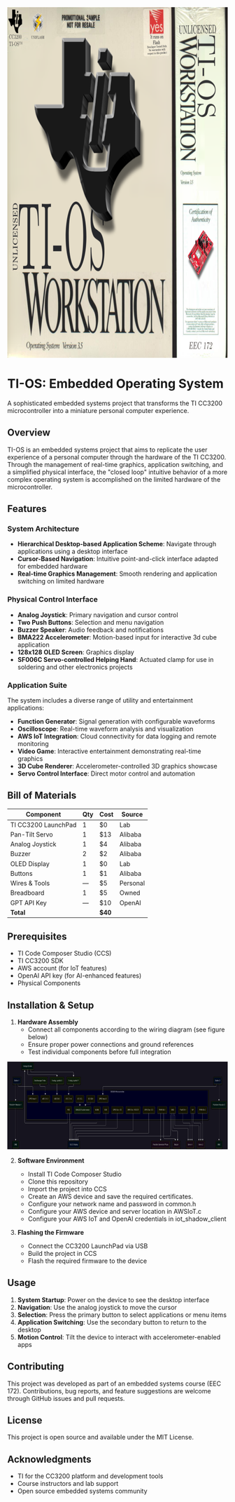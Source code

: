 <img src="workstationlogo.png" alt="Workstation Logo" width="800" height="800">

# TI-OS: Embedded Operating System

A sophisticated embedded systems project that transforms the TI CC3200 microcontroller into a miniature personal computer experience.

## Overview

TI-OS is an embedded systems project that aims to replicate the user experience of a personal computer through the hardware of the TI CC3200. Through the management of real-time graphics, application switching, and a simplified physical interface, the "closed loop" intuitive behavior of a more complex operating system is accomplished on the limited hardware of the microcontroller.

## Features

### System Architecture
- **Hierarchical Desktop-based Application Scheme**: Navigate through applications using a desktop interface
- **Cursor-Based Navigation**: Intuitive point-and-click interface adapted for embedded hardware
- **Real-time Graphics Management**: Smooth rendering and application switching on limited hardware

### Physical Control Interface
- **Analog Joystick**: Primary navigation and cursor control
- **Two Push Buttons**: Selection and menu navigation
- **Buzzer Speaker**: Audio feedback and notifications
- **BMA222 Accelerometer**: Motion-based input for interactive 3d cube application
- **128x128 OLED Screen**: Graphics display
- **SF006C Servo-controlled Helping Hand**: Actuated clamp for use in soldering and other electronics projects

### Application Suite
The system includes a diverse range of utility and entertainment applications:

- **Function Generator**: Signal generation with configurable waveforms
- **Oscilloscope**: Real-time waveform analysis and visualization
- **AWS IoT Integration**: Cloud connectivity for data logging and remote monitoring
- **Video Game**: Interactive entertainment demonstrating real-time graphics
- **3D Cube Renderer**: Accelerometer-controlled 3D graphics showcase
- **Servo Control Interface**: Direct motor control and automation

## Bill of Materials

| Component | Qty | Cost | Source |
|-----------|-----|------|--------|
| TI CC3200 LaunchPad | 1 | $0 | Lab |
| Pan-Tilt Servo | 1 | $13 | Alibaba |
| Analog Joystick | 1 | $4 | Alibaba |
| Buzzer | 2 | $2 | Alibaba |
| OLED Display | 1 | $0 | Lab |
| Buttons | 1 | $1 | Alibaba |
| Wires & Tools | — | $5 | Personal |
| Breadboard | 1 | $5 | Owned |
| GPT API Key | — | $10 | OpenAI |
| **Total** | | **$40** | |

## Prerequisites

- TI Code Composer Studio (CCS)
- TI CC3200 SDK
- AWS account (for IoT features)
- OpenAI API key (for AI-enhanced features)
- Physical Components

## Installation & Setup

1. **Hardware Assembly**
   - Connect all components according to the wiring diagram (see figure below)
   - Ensure proper power connections and ground references
   - Test individual components before full integration
  
<img src="cc3200 diagram.png" alt="Wiring Diagram" width="800" height="200">

2. **Software Environment**
   - Install TI Code Composer Studio
   - Clone this repository
   - Import the project into CCS
   - Create an AWS device and save the required certificates.
   - Configure your network name and password in common.h
   - Configure your AWS device and server location in AWSIoT.c
   - Configure your AWS IoT and OpenAI credentials in iot_shadow_client

3. **Flashing the Firmware**
   - Connect the CC3200 LaunchPad via USB
   - Build the project in CCS
   - Flash the required firmware to the device

## Usage

1. **System Startup**: Power on the device to see the desktop interface
2. **Navigation**: Use the analog joystick to move the cursor
3. **Selection**: Press the primary button to select applications or menu items
4. **Application Switching**: Use the secondary button to return to the desktop
5. **Motion Control**: Tilt the device to interact with accelerometer-enabled apps


## Contributing

This project was developed as part of an embedded systems course (EEC 172). Contributions, bug reports, and feature suggestions are welcome through GitHub issues and pull requests.

## License

This project is open source and available under the MIT License.

## Acknowledgments

- TI for the CC3200 platform and development tools
- Course instructors and lab support
- Open source embedded systems community
